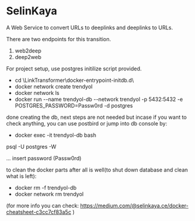 # SelinKaya
A Web Service to convert URLs to deeplinks and deeplinks to URLs.

There are two endpoints for this transition.

1. web2deep
2. deep2web

For project setup, use postgres initilize script provided. 

* cd \LinkTransformer\docker-entrypoint-initdb.d\
* docker network create trendyol
* docker network ls
* docker run --name trendyol-db --network trendyol -p 5432:5432   -e POSTGRES_PASSWORD=Passw0rd -d postgres

done creating the db, next steps are not needed but incase if you want to check anything, you can use postbird or jump into db console by:
* docker exec -it trendyol-db bash

psql -U postgres -W

... insert password (Passw0rd)

to clean the docker parts after all is well(to shut down database and clean what is left):

* docker rm -f trendyol-db
* docker network rm trendyol

(for more info you can check:
https://medium.com/@selinkaya.ce/docker-cheatsheet-c3cc7cf83a5c
)